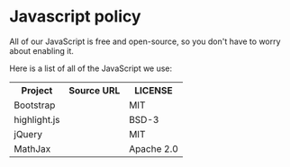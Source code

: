 # Javascript policy

All of our JavaScript is free and open-source, so you don't have to
worry about enabling it.

Here is a list of all of the JavaScript we use:


<table class="table table-striped">
  <tr><th>Project     </th><th>Source URL                                 </th><th>LICENSE   </th></tr>
  <tr><td>Bootstrap   </td><td><https://github.com/twbs/bootstrap>        </td><td>MIT       </td></tr>
  <tr><td>highlight.js</td><td><https://github.com/isagalaev/highlight.js></td><td>BSD-3     </td></tr>
  <tr><td>jQuery      </td><td><https://github.com/jquery/jquery>         </td><td>MIT       </td></tr>
  <tr><td>MathJax     </td><td><https://github.com/mathjax/MathJax>       </td><td>Apache 2.0</td></tr>
</table>
